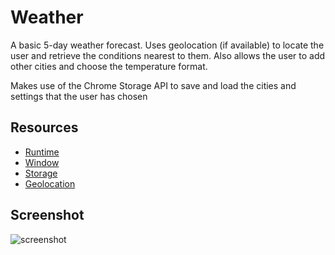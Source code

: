# Weather

A basic 5-day weather forecast. Uses geolocation (if available) to locate the
user and retrieve the conditions nearest to them. Also allows the user to add
other cities and choose the temperature format.

Makes use of the Chrome Storage API to save and load the cities and settings
that the user has chosen

## Resources

* [Runtime](http://developer.chrome.com/trunk/apps/app.runtime.html)
* [Window](http://developer.chrome.com/trunk/apps/app.window.html)
* [Storage](http://developer.chrome.com/trunk/apps/storage.html)
* [Geolocation](http://developer.chrome.com/trunk/apps/manifest.html#permissions)
     
## Screenshot
![screenshot](https://raw.github.com/GoogleChrome/chrome-app-samples/master/weather/assets/screenshot_1280_800.png)

